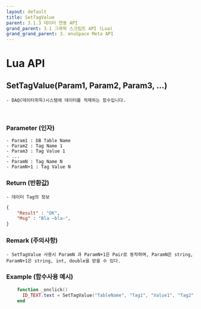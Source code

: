```yaml
---
layout: default
title: SetTagValue
parent: 3.1.3 데이터 연동 API
grand_parent: 3.1 그래픽 스크립트 API (Lua)
grand_grand_parent: 3. enuSpace Meta API
---
```


# Lua API 

## SetTagValue(Param1, Param2, Param3, ...)

    - DAQ(데이터취득)시스템에 데이터를 적재하는 함수입니다.

<br>

### Parameter (인자)

    - Param1 : DB Table Name
    - Param2 : Tag Name 1
    - Param3 : Tag Value 1
    - ...
    - ParamN : Tag Name N
    - ParamN+1 : Tag Value N


### Return (반환값)

	- 데이터 Tag의 정보
```Json
{
    "Result" : "OK",
    "Msg" : "Bla ~bla~",
}
```

### Remark (주의사항)
    - SetTagValue 사용시 ParamN 과 ParamN+1은 Pair로 동작하며, ParamN은 string, ParamN+1은 string, int, double을 받을 수 있다.

### Example (함수사용 예시)

```lua
	function _onclick()
      ID_TEXT.text = SetTagValue("TableName", "Tag1", "Value1", "Tag2", 3)
	end
```
